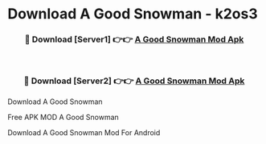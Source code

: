 # Download A Good Snowman - k2os3



<div align="center">
<h3>🔴 Download [Server1] 👉👉 <a href="https://momento.my/?title=A_Good_Snowman">A Good Snowman Mod Apk</a></h3><br>

<h3>🔴 Download [Server2] 👉👉 <a href="https://momento.my/?title=A_Good_Snowman">A Good Snowman Mod Apk</a></h3>
</div>



Download A Good Snowman 

Free APK MOD A Good Snowman 

Download A Good Snowman Mod For Android
